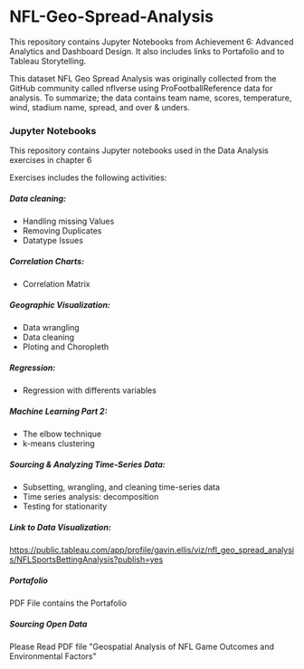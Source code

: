 # NFL-Geo-Spread-Analysis

This repository contains Jupyter Notebooks from Achievement 6: Advanced Analytics and Dashboard Design. It also includes links to Portafolio and to Tableau Storytelling.

This dataset NFL Geo Spread Analysis was originally collected from the GitHub community called nflverse using ProFootballReference data for analysis. To summarize; the data contains team name, scores, temperature, wind, stadium name, spread, and over & unders.

### Jupyter Notebooks
This repository contains Jupyter notebooks used in the Data Analysis exercises in chapter 6

Exercises includes the following activities:

##### Data cleaning:
- Handling missing Values 
- Removing Duplicates
- Datatype Issues

##### Correlation Charts:
- Correlation Matrix

##### Geographic Visualization:
- Data wrangling
- Data cleaning 
- Ploting and Choropleth

##### Regression: 
- Regression with differents variables

##### Machine Learning Part 2:
- The elbow technique
- k-means clustering

##### Sourcing & Analyzing Time-Series Data:
- Subsetting, wrangling, and cleaning time-series data
- Time series analysis: decomposition 
- Testing for stationarity 

##### Link to Data Visualization: 
https://public.tableau.com/app/profile/gavin.ellis/viz/nfl_geo_spread_analysis/NFLSportsBettingAnalysis?publish=yes

##### Portafolio
PDF File contains the Portafolio

##### Sourcing Open Data
Please Read PDF file "Geospatial Analysis of NFL Game Outcomes and Environmental Factors"

